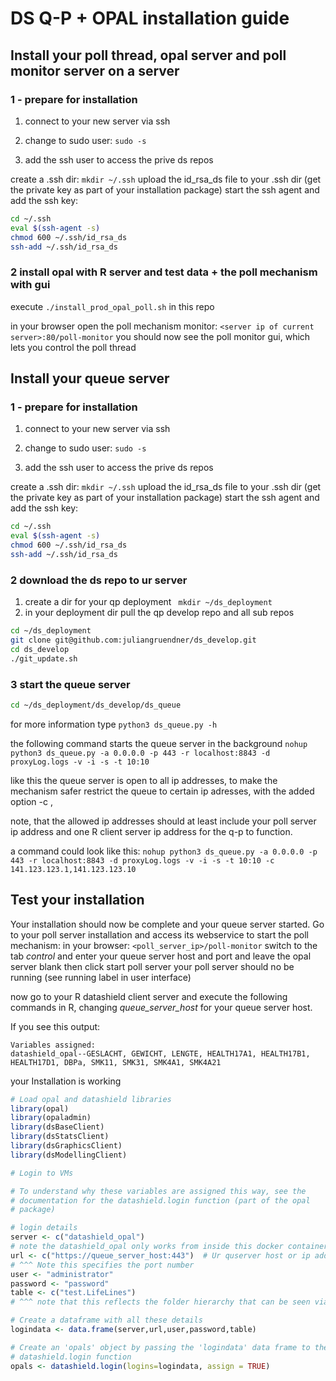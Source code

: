 # DS Q-P + OPAL installation guide


## Install your poll thread, opal server and poll monitor server on a server

### 1 - prepare for installation

1. connect to your new server via ssh
2. change to sudo user: `sudo -s`

3. add the ssh user to access the prive ds repos

create a .ssh dir: `mkdir ~/.ssh`
upload the id_rsa_ds file to your .ssh dir  (get the private key as part of your installation package)
start the ssh agent and add the ssh key:

```bash 
cd ~/.ssh
eval $(ssh-agent -s)
chmod 600 ~/.ssh/id_rsa_ds
ssh-add ~/.ssh/id_rsa_ds
```
### 2 install opal with R server and test data + the poll mechanism with gui
execute `./install_prod_opal_poll.sh` in this repo


in your browser open the poll mechanism monitor:
`<server ip of current server>:80/poll-monitor`
you should now see the poll monitor gui, which lets you control the poll thread



## Install your queue server

### 1 - prepare for installation

1. connect to your new server via ssh
2. change to sudo user: `sudo -s`

3. add the ssh user to access the prive ds repos

create a .ssh dir: `mkdir ~/.ssh`
upload the id_rsa_ds file to your .ssh dir  (get the private key as part of your installation package)
start the ssh agent and add the ssh key:

```bash 
cd ~/.ssh
eval $(ssh-agent -s)
chmod 600 ~/.ssh/id_rsa_ds
ssh-add ~/.ssh/id_rsa_ds
```

### 2 download the ds repo to ur server

1. create a dir for your qp deployment ` mkdir ~/ds_deployment`
2. in your deployment dir pull the qp develop repo and all sub repos 

```bash
cd ~/ds_deployment
git clone git@github.com:juliangruendner/ds_develop.git
cd ds_develop
./git_update.sh
```

### 3 start the queue server

```bash
cd ~/ds_deployment/ds_develop/ds_queue

```

for more information type `python3 ds_queue.py -h`

the following command starts the queue server in the background
`nohup python3 ds_queue.py -a 0.0.0.0 -p 443 -r localhost:8843 -d proxyLog.logs -v -i -s -t 10:10`

like this the queue server is open to all ip addresses, to make the mechanism safer restrict the queue to certain ip adresses,
with the added option -c <ipadress>,<ipadress>

note, that the allowed ip addresses should at least include your poll server ip address and one R client server ip address for the q-p
to function.

a command could look like this:
`nohup python3 ds_queue.py -a 0.0.0.0 -p 443 -r localhost:8843 -d proxyLog.logs -v -i -s -t 10:10 -c 141.123.123.1,141.123.123.10`


## Test your installation

Your installation should now be complete and your queue server started. 
Go to your poll server installation and access its webservice to start the poll mechanism:
in your browser: `<poll_server_ip>/poll-monitor`
switch to the tab *control* and enter your queue server host and port and leave the opal server blank
then click start poll server 
your poll server should no be running (see running label in user interface)

now go to your R datashield client server and execute the following commands in R, changing 
*queue_server_host* for your queue server host.

If you see this output:

```
Variables assigned:
datashield_opal--GESLACHT, GEWICHT, LENGTE, HEALTH17A1, HEALTH17B1, HEALTH17D1, DBPa, SMK11, SMK31, SMK4A1, SMK4A21
````

your Installation is working




```R
# Load opal and datashield libraries
library(opal)
library(opaladmin)
library(dsBaseClient)
library(dsStatsClient)
library(dsGraphicsClient)
library(dsModellingClient)

# Login to VMs

# To understand why these variables are assigned this way, see the
# documentation for the datashield.login function (part of the opal
# package)

# login details
server <- c("datashield_opal")
# note the datashield_opal only works from inside this docker container
url <- c("https://queue_server_host:443")  # Ur quserver host or ip address here
# ^^^ Note this specifies the port number
user <- "administrator"
password <- "password"
table <- c("test.LifeLines")
# ^^^ note that this reflects the folder hierarchy that can be seen via the OPAL web interface

# Create a dataframe with all these details
logindata <- data.frame(server,url,user,password,table)

# Create an 'opals' object by passing the 'logindata' data frame to the
# datashield.login function
opals <- datashield.login(logins=logindata, assign = TRUE)
```



